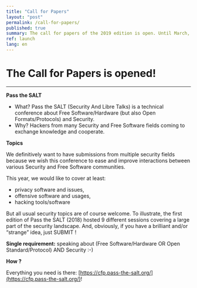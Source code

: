 ```yaml
---
title: "Call for Papers"
layout: "post"
permalink: /call-for-papers/
published: true
summary: The call for papers of the 2019 edition is open. Until March, 31st 2019. You can submit short (20min), long talks (35min) and workshops (3h).
ref: launch
lang: en
---
```


# The Call for Papers is opened!

---

**Pass the SALT**
- What? Pass the SALT (Security And Libre Talks) is a technical conference about Free Software/Hardware (but also Open Formats/Protocols) and Security.
- Why? Hackers from many Security and Free Software fields coming to exchange knowledge and cooperate.

**Topics**

We definitively want to have submissions from multiple security fields because we wish this conference to ease and improve interactions between various Security and Free Software communities.

This year, we would like to cover at least:
- privacy software and issues,
- offensive software and usages,
- hacking tools/software

But all usual security topics are of course welcome.
To illustrate, the first edition of Pass the SALT (2018) hosted 9 different sessions covering a large part of the security landscape.
And, obviously, if you have a brilliant and/or “strange” idea, just SUBMIT !

**Single requirement:** speaking about (Free Software/Hardware OR Open Standard/Protocol) AND Security :-)

**How ?**

Everything you need is there: [https://cfp.pass-the-salt.org/](https://cfp.pass-the-salt.org/)!
